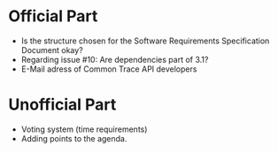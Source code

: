 # Official Part

* Is the structure chosen for the Software Requirements Specification Document okay?
* Regarding issue #10: Are dependencies part of 3.1?
* E-Mail adress of Common Trace API developers


# Unofficial Part
* Voting system (time requirements)
* Adding points to the agenda.